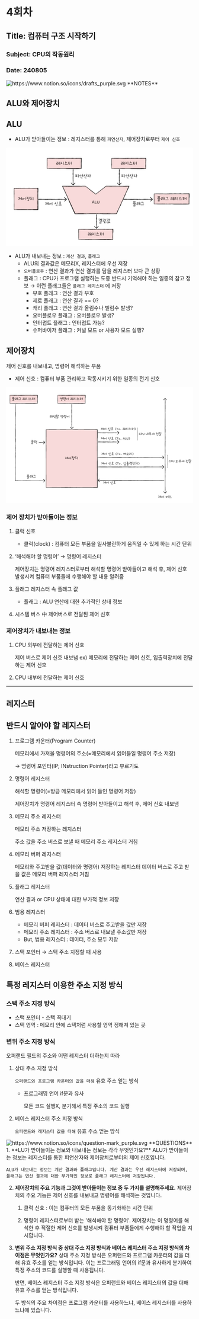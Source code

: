 # 4회차

## Title: 컴퓨터 구조 시작하기

### Subject: CPU의 작동원리

### Date: 240805

<aside>
<img src="https://www.notion.so/icons/drafts_purple.svg" alt="https://www.notion.so/icons/drafts_purple.svg" width="40px" /> **NOTES**

# ALU와 제어장치

## ALU

- ALU가 받아들이는 정보 : 레지스터를 통해 `피연산자`, 제어장치로부터 `제어 신호`

![Untitled](./Ch4/Untitled.png)

- ALU가 내보내는 정보 : `계산 결과`, `플래그`
    - ALU의 결과값은 메모리X, 레지스터에 우선 저장
    - `오버플로우` : 연산 결과가 연산 결과를 담을 레지스터 보다 큰 상황
    - 플래그 : CPU가 프로그램 실행하는 도중 반드시 기억해야 하는 일종의 참고 정보 → 이런 플래그들은 `플래그 레지스터` 에 저장
        - 부호 플래그 : 연산 결과 부호
        - 제로 플래그 : 연산 결과 == 0?
        - 캐리 플래그  : 연산 결과 올림수나 빌림수 발생?
        - 오버플로우 플래그 : 오버플로우 발생?
        - 인터럽트 플래그 : 인터럽트 가능?
        - 슈퍼바이저 플래그 : 커널 모드 or 사용자 모드 실행?

## 제어장치

제어 신호를 내보내고, 명령어 해석하는 부품

- 제어 신호 : 컴퓨터 부품 관리하고 작동시키기 위한 일종의 전기 신호

![Untitled](./Ch4/Untitled%201.png)

### 제어 장치가 받아들이는 정보

1. 클럭 신호
    - 클럭(clock) : 컴퓨터 모든 부품을 일사불란하게 움직일 수 있게 하는 시간 단위
2. ‘해석해야 할 명령어’ → 명령어 레지스터
    
    제어장치는 명령어 레지스터로부터 해석할 명령어 받아들이고 해석 후, 제어 신호 발생시켜 컴퓨터 부품들에 수행해야 할 내용 알려줌
    
3. 플래그 레지스터 속 플래그 값
    - 플래그 : ALU 연산에 대한 추가적인 상태 정보
4. 시스템 버스 中 제어버스로 전달된 제어 신호

### 제어장치가 내보내는 정보

1. CPU 외부에 전달하는 제어 신호
    
    제어 버스로 제어 신호 내보냄
    ex) 메모리에 전달하는 제어 신호, 입출력장치에 전달하는 제어 신호
    
2. CPU 내부에 전달하는 제어 신호

---

# 레지스터

## 반드시 알아야 할 레지스터

1. 프로그램 카운터(Program Counter)
    
    메모리에서 가져올 명령어의 주소(=메모리에서 읽어들일 명령어 주소 저장)
    
    → 명령어 포인터(IP; INstruction Pointer)라고 부르기도
    
2. 명령어 레지스터
    
    해석할 명령어(=방금 메모리에서 읽어 들인 명령어 저장)
    
    제어장치가 명령어 레지스터 속 명령어 받아들이고 해석 후, 제어 신호 내보냄
    
3. 메모리 주소 레지스터
    
    메모리 주소 저장하는 레지스터
    
    주소 값을 주소 버스로 보낼 때 메모리 주소 레지스터 거침
    
4. 메모리 버퍼 레지스터
    
    메모리와 주고받을 값(데이터와 명령어) 저장하는 레지스터
    데이터 버스로 주고 받을 값은 메모리 버퍼 레지스터 거침
    
5. 플래그 레지스터
    
    연산 결과 or CPU 상태에 대한 부가적 정보 저장
    
6. 범용 레지스터
    - 메모리 버퍼 레지스터 : 데이터 버스로 주고받을 값만 저장
    - 메모리 주소 레지스터 : 주소 버스로 내보낼 주소값만 저장
    - But, 범용 레지스터 : 데이터, 주소 모두 저장
7. 스택 포인터 → 스택 주소 지정할 때 사용
8. 베이스 레지스터

## 특정 레지스터 이용한 주소 지정 방식

### 스택 주소 지정 방식

- 스택 포인터 - 스택 꼭대기
- 스택 영역 : 메모리 안에 스택처럼 사용할 영역 정해져 있는 곳

### 변위 주소 지정 방식

오퍼랜드 필드의 주소와 어떤 레지스터 더하는지 따라

1. 상대 주소 지정 방식
    
    `오퍼랜드와 프로그램 카운터의 값을 더해` 유효 주소 얻는 방식
    
    - 프로그래밍 언어 if문과 유사
        
        모든 코드 실행X, 분기해서 특정 주소의 코드 실행
        
2. 베이스 레지스터 주소 지정 방식
    
    `오퍼랜드와 레지스터 값을 더해` 유효 주소 얻는 방식
    

</aside>

<aside>
<img src="https://www.notion.so/icons/question-mark_purple.svg" alt="https://www.notion.so/icons/question-mark_purple.svg" width="40px" /> **QUESTIONS**
1. **LU가 받아들이는 정보와 내보내는 정보는 각각 무엇인가요?**
ALU가 받아들이는 정보는 레지스터를 통한 피연산자와 제어장치로부터의 제어 신호입니다. 
    
    ALU가 내보내는 정보는 계산 결과와 플래그입니다. 계산 결과는 우선 레지스터에 저장되며, 플래그는 연산 결과에 대한 부가적인 정보로 플래그 레지스터에 저장됩니다.
    
2.  **제어장치의 주요 기능과 그것이 받아들이는 정보 중 두 가지를 설명해주세요.**
제어장치의 주요 기능은 제어 신호를 내보내고 명령어를 해석하는 것입니다.  
    
    1) 클럭 신호 : 이는 컴퓨터의 모든 부품을 동기화하는 시간 단위
    
    2) 명령어 레지스터로부터 받는 '해석해야 할 명령어'. 제어장치는 이 명령어를 해석한 후 적절한 제어 신호를 발생시켜 컴퓨터 부품들에게 수행해야 할 작업을 지시합니다.
    
3. **변위 주소 지정 방식 중 상대 주소 지정 방식과 베이스 레지스터 주소 지정 방식의 차이점은 무엇인가요?**
상대 주소 지정 방식은 오퍼랜드와 프로그램 카운터의 값을 더해 유효 주소를 얻는 방식입니다. 이는 프로그래밍 언어의 if문과 유사하게 분기하여 특정 주소의 코드를 실행할 때 사용됩니다. 
    
    반면, 베이스 레지스터 주소 지정 방식은 오퍼랜드와 베이스 레지스터의 값을 더해 유효 주소를 얻는 방식입니다. 
    
    두 방식의 주요 차이점은 프로그램 카운터를 사용하느냐, 베이스 레지스터를 사용하느냐에 있습니다.
</aside>